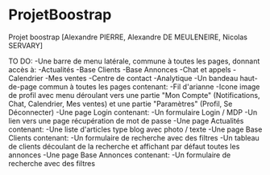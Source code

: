 # ProjetBoostrap
Projet boostrap [Alexandre PIERRE, Alexandre DE MEULENEIRE, Nicolas SERVARY]


TO DO:
-Une barre de menu latérale, commune à toutes les pages, donnant accès à:
-Actualités
-Base Clients
-Base Annonces
-Chat et appels
-Calendrier
-Mes ventes
-Centre de contact
-Analytique
-Un bandeau haut-de-page commun à toutes les pages contenant:
-Fil d'arianne
-Icone image de profil avec menu déroulant vers une partie "Mon Compte" (Notifications, Chat, Calendrier, Mes ventes)
 et une partie "Paramètres" (Profil, Se Déconnecter)
-Une page Login contenant:
-Un formulaire Login / MDP
-Un lien vers une page récupération de mot de passe
-Une page Actualités contenant:
-Une liste d'articles type blog avec photo / texte
-Une page Base Clients contenant:
-Un formulaire de recherche avec des filtres
-Un tableau de clients découlant de la recherche et affichant par défaut toutes les annonces
-Une page Base Annonces contenant:
-Un formulaire de recherche avec des filtres

